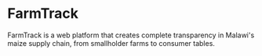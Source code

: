 # FarmTrack
FarmTrack is a web platform that creates complete transparency in Malawi's maize supply chain, from smallholder farms to consumer tables.
